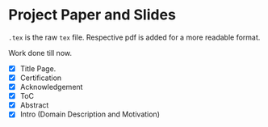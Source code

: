 # Project Paper and Slides

`.tex` is the raw `tex` file. Respective pdf is added for a more readable
format.

Work done till now.

- [x] Title Page.
- [x] Certification
- [x] Acknowledgement
- [x] ToC
- [x] Abstract
- [x] Intro (Domain Description and Motivation)
